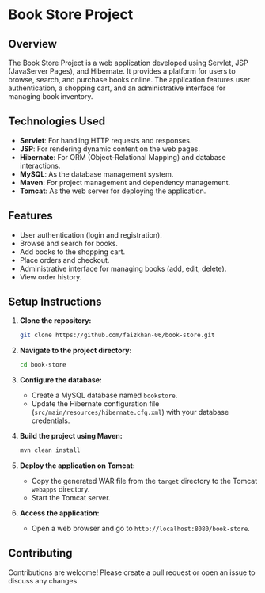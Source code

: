 # Book Store Project

## Overview

The Book Store Project is a web application developed using Servlet, JSP (JavaServer Pages), and Hibernate. It provides a platform for users to browse, search, and purchase books online. The application features user authentication, a shopping cart, and an administrative interface for managing book inventory.

## Technologies Used

- **Servlet**: For handling HTTP requests and responses.
- **JSP**: For rendering dynamic content on the web pages.
- **Hibernate**: For ORM (Object-Relational Mapping) and database interactions.
- **MySQL**: As the database management system.
- **Maven**: For project management and dependency management.
- **Tomcat**: As the web server for deploying the application.

## Features

- User authentication (login and registration).
- Browse and search for books.
- Add books to the shopping cart.
- Place orders and checkout.
- Administrative interface for managing books (add, edit, delete).
- View order history.

## Setup Instructions

1. **Clone the repository:**
   ```sh
   git clone https://github.com/faizkhan-06/book-store.git
   
2. **Navigate to the project directory:**
   ```sh
   cd book-store
   
3. **Configure the database:**
   - Create a MySQL database named `bookstore`.
   - Update the Hibernate configuration file (`src/main/resources/hibernate.cfg.xml`) with your database credentials.

4. **Build the project using Maven:**
   ```sh
   mvn clean install
   
5. **Deploy the application on Tomcat:**
   - Copy the generated WAR file from the `target` directory to the Tomcat `webapps` directory.
   - Start the Tomcat server.

6. **Access the application:**
   - Open a web browser and go to `http://localhost:8080/book-store`.

## Contributing

Contributions are welcome! Please create a pull request or open an issue to discuss any changes.

